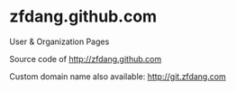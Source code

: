 zfdang.github.com
=================

User &amp; Organization Pages

Source code of http://zfdang.github.com

Custom domain name also available:
http://git.zfdang.com

